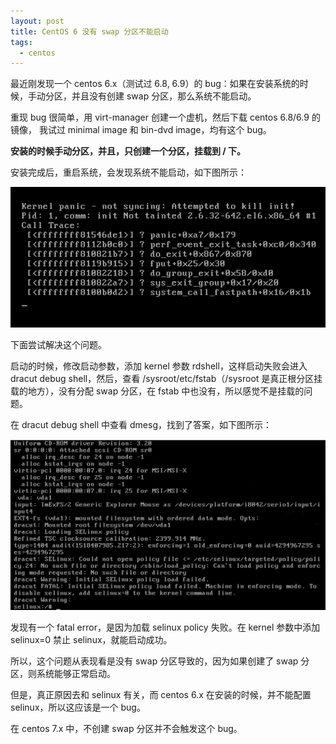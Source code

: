 ```yaml
---
layout: post
title: CentOS 6 没有 swap 分区不能启动
tags:
  - centos
---
```


最近刚发现一个 centos 6.x（测试过 6.8, 6.9）的
bug：如果在安装系统的时候，手动分区，并且没有创建 swap 分区，那么系统不能启动。

重现 bug 很简单，用 virt-manager 创建一个虚机，然后下载 centos 6.8/6.9 的镜像，
我试过 minimal image 和 bin-dvd image，均有这个 bug。

**安装的时候手动分区，并且，只创建一个分区，挂载到 / 下。**

安装完成后，重启系统，会发现系统不能启动，如下图所示：

![ centos 6 can not boot ](/assets/images/fail-to-boot.png)

下面尝试解决这个问题。

启动的时候，修改启动参数，添加 kernel 参数 rdshell，这样启动失败会进入 dracut
debug shell，然后，查看 /sysroot/etc/fstab（/sysroot
是真正根分区挂载的地方），没有分配 swap 分区，在 fstab
中也没有，所以感觉不是挂载的问题。

在 dracut debug shell 中查看 dmesg，找到了答案，如下图所示：

![ dmesg ](/assets/images/fail-to-boot-dmsg.png)

发现有一个 fatal error，是因为加载 selinux policy 失败。在 kernel 参数中添加
selinux=0 禁止 selinux，就能启动成功。

所以，这个问题从表现看是没有 swap 分区导致的，因为如果创建了 swap
分区，则系统能够正常启动。

但是，真正原因去和 selinux 有关，而 centos 6.x 在安装的时候，并不能配置
selinux，所以这应该是一个 bug。

在 centos 7.x 中，不创建 swap 分区并不会触发这个 bug。
